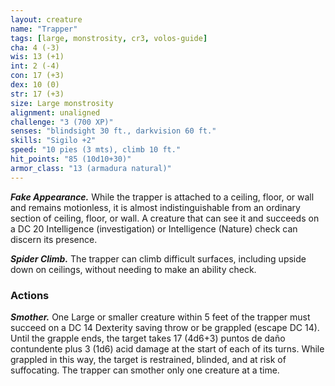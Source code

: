 ```yaml
---
layout: creature
name: "Trapper"
tags: [large, monstrosity, cr3, volos-guide]
cha: 4 (-3)
wis: 13 (+1)
int: 2 (-4)
con: 17 (+3)
dex: 10 (0)
str: 17 (+3)
size: Large monstrosity
alignment: unaligned
challenge: "3 (700 XP)"
senses: "blindsight 30 ft., darkvision 60 ft."
skills: "Sigilo +2"
speed: "10 pies (3 mts), climb 10 ft."
hit_points: "85 (10d10+30)"
armor_class: "13 (armadura natural)"
---
```


***Fake Appearance.*** While the trapper is attached to a ceiling, floor, or wall and remains motionless, it is almost indistinguishable from an ordinary section of ceiling, floor, or wall. A creature that can see it and succeeds on a DC 20 Intelligence (investigation) or Intelligence (Nature) check can discern its presence.

***Spider Climb.*** The trapper can climb difficult surfaces, including upside down on ceilings, without needing to make an ability check.

### Actions

***Smother.*** One Large or smaller creature within 5 feet of the trapper must succeed on a DC 14 Dexterity saving throw or be grappled (escape DC 14). Until the grapple ends, the target takes 17 (4d6+3) puntos de daño contundente plus 3 (1d6) acid damage at the start of each of its turns. While grappled in this way, the target is restrained, blinded, and at risk of suffocating. The trapper can smother only one creature at a time.